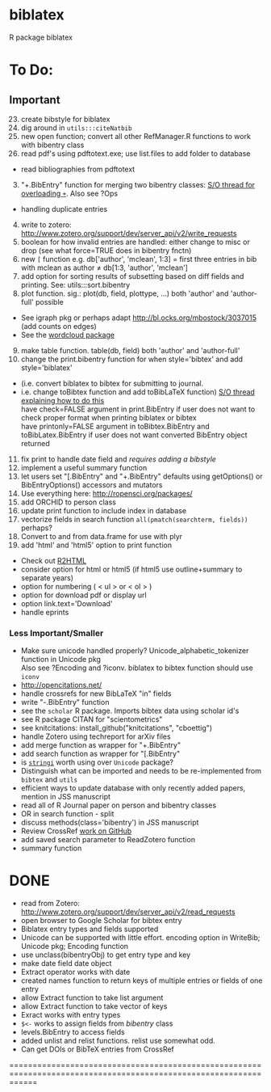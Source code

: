 biblatex
========

R package biblatex

To Do:
==================================================================================================================
Important
-------------------
23. create bibstyle for biblatex
25. dig around in `utils:::citeNatbib`
1. new open function; convert all other RefManager.R functions to work with bibentry class
2. read pdf's using pdftotext.exe; use list.files to add folder to database
* read bibliographies from pdftotext
3. "+.BibEntry" function for merging two bibentry classes: [S/O thread for overloading `+`](http://stackoverflow.com/questions/8022979/operator-overloading-and-class-definition-in-r-use-a-different-base-field-corpu). Also see ?Ops
  * handling duplicate entries
4. write to zotero: http://www.zotero.org/support/dev/server_api/v2/write_requests
5. boolean for how invalid entries are handled: either change to misc or drop (see what force=TRUE does in bibentry fnctn)
6. new `[` function e.g. db['author', 'mclean', 1:3] = first three entries in bib with mclean as author $\neq$ db[1:3, 'author', 'mclean']
7. add option for sorting results of subsetting based on diff fields and printing. See: utils:::sort.bibentry
8. plot function. sig.: plot(db, field, plottype, ...)  both 'author' and 'author-full' possible          
  * See igraph pkg or perhaps adapt http://bl.ocks.org/mbostock/3037015 (add counts on edges)
  * See the [wordcloud package](http://blog.fellstat.com/?cat=11)
9. make table function.  table(db, field)  both 'author' and 'author-full'    
10. change the print.bibentry function for when style='bibtex' and add style='biblatex'  
  * (i.e. convert biblatex to bibtex for submitting to journal.  
  * i.e. change toBibtex function and add toBibLaTeX function)
[S/O thread explaining how to do this](http://tex.stackexchange.com/questions/114787/converting-from-biblatex-to-bibtex-format-using-biber)  
have check=FALSE argument in print.BibEntry if user does not want to check proper format when printing biblatex or bibtex  
have printonly=FALSE argument in toBibtex.BibEntry and toBibLatex.BibEntry if user does not want converted BibEntry object returned
11. fix print to handle date field and _requires adding a bibstyle_
12. implement a useful summary function
13. let users set "[.BibEntry" and "+.BibEntry" defaults using getOptions() or BibEntryOptions() accessors and mutators
14. Use everything here: http://ropensci.org/packages/
1. add ORCHID to person class
16. update print function to include index in database
17. vectorize fields in search function `all(pmatch(searchterm, fields))` perhaps?
67. Convert to and from data.frame for use with plyr
10000221. add 'html' and 'html5' option to print function
  * Check out [R2HTML](http://cran.r-project.org/web/packages/R2HTML/R2HTML.pdf)
  * consider  option for html or html5 (if html5 use outline+summary to separate years)
  * option for numbering ( < ul > or < ol > )
  * option for download pdf or display url
  * option link.text='Download'
  * handle eprints

### Less Important/Smaller
* Make sure unicode handled properly? Unicode_alphabetic_tokenizer function in Unicode pkg  
Also see ?Encoding and ?iconv.  biblatex to bibtex function should use `iconv`
* http://opencitations.net/
* handle crossrefs for new BibLaTeX "in" fields
* write "-.BibEntry" function
* see the `scholar` R package.  Imports bibtex data using scholar id's
* see R package CITAN for "scientometrics"
* see knitcitations: install_github("knitcitations", "cboettig")
* handle Zotero using techreport for arXiv files
* add merge function as wrapper for "+.BibEntry"
* add search function as wrapper for "[.BibEntry"
* is [`stringi`](http://docs.rexamine.com/R-man/stringi/stringi-encoding.html) worth using over `Unicode` package?
* Distinguish what can be imported and needs to be re-implemented from `bibtex` and `utils`
* efficient ways to update database with only recently added papers, mention in JSS manuscript
* read all of R Journal paper on person and bibentry classes
* OR in search function - split
* discuss methods(class='bibentry') in JSS manuscript
* Review CrossRef [work on GitHub](https://github.com/gavinsimpson/orcid/blob/master/R/crossrefDOI.R)
* add saved search parameter to ReadZotero function
* summary function

DONE     
==================================================================================================================

* read from Zotero: http://www.zotero.org/support/dev/server_api/v2/read_requests
* open browser to Google Scholar for bibtex entry
* Biblatex entry types and fields supported
* Unicode can be supported with little effort. encoding option in WriteBib; Unicode pkg; Encoding function
* use unclass(bibentryObj) to get entry type and key
* make date field date object
* Extract operator works with date
* created names function to return keys of multiple entries or fields of one entry
* allow Extract function to take list argument
* allow Extract function to take vector of keys
* Exract works with entry types
* `$<-` works to assign fields from _bibentry_ class
* levels.BibEntry to access fields
* added unlist and relist functions. relist use somewhat odd.
* Can get DOIs or BibTeX entries from CrossRef

==================================================================================================================
